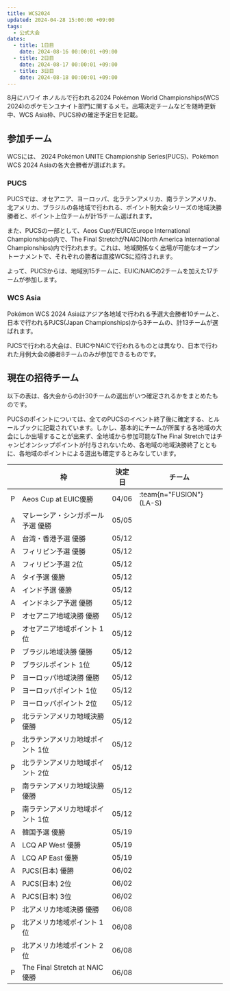 ```yaml
---
title: WCS2024
updated: 2024-04-28 15:00:00 +09:00
tags:
  - 公式大会
dates:
  - title: 1日目
    date: 2024-08-16 00:00:01 +09:00
  - title: 2日目
    date: 2024-08-17 00:00:01 +09:00
  - title: 3日目
    date: 2024-08-18 00:00:01 +09:00
---
```


8月にハワイ ホノルルで行われる2024 Pokémon World Championships(WCS 2024)のポケモンユナイト部門に関するメモ。出場決定チームなどを随時更新中、WCS Asia枠、PUCS枠の確定予定日を記載。

<!-- more -->

## 参加チーム
WCSには、 2024 Pokémon UNITE Championship Series(PUCS)、Pokémon WCS 2024 Asiaの各大会勝者が選ばれます。

### PUCS
PUCSでは、オセアニア、ヨーロッパ、北ラテンアメリカ、南ラテンアメリカ、北アメリカ、ブラジルの各地域で行われる、ポイント制大会シリーズの地域決勝勝者と、ポイント上位チームが計15チーム選ばれます。

また、PUCSの一部として、Aeos CupがEUIC(Europe International Championships)内で、The Final StretchがNAIC(North America International Championships)内で行われます。これは、地域関係なく出場が可能なオープントーナメントで、それぞれの勝者は直接WCSに招待されます。

よって、PUCSからは、地域別15チームに、EUIC/NAICの2チームを加えた17チームが参加します。

### WCS Asia
Pokémon WCS 2024 Asiaはアジア各地域で行われる予選大会勝者10チームと、日本で行われるPJCS(Japan Championships)から3チームの、計13チームが選ばれます。

PJCSで行われる大会は、EUICやNAICで行われるものとは異なり、日本で行われた月例大会の勝者8チームのみが参加できるものです。

## 現在の招待チーム

以下の表は、各大会からの計30チームの選出がいつ確定されるかをまとめたものです。

PUCSのポイントについては、全てのPUCSのイベント終了後に確定する、とルールブックに記載されています。しかし、基本的にチームが所属する各地域の大会にしか出場することが出来ず、全地域から参加可能なThe Final Stretchではチャンピオンシップポイントが付与されないため、各地域の地域決勝終了とともに、各地域のポイントによる選出も確定するとみなしています。


|   | 枠 | 決定日 | チーム |
|---|----|--------|----------------------------|
| P | Aeos Cup at EUIC優勝 | 04/06 | :team{n="FUSION"} (LA-S) |
| A | マレーシア・シンガポール予選 優勝 | 05/05 | |
| A | 台湾・香港予選 優勝 | 05/12 | |
| A | フィリピン予選 優勝 | 05/12 | |
| A | フィリピン予選 2位 | 05/12 | |
| A | タイ予選 優勝 | 05/12 | |
| A | インド予選 優勝 | 05/12 | |
| A | インドネシア予選 優勝 | 05/12 | |
| P | オセアニア地域決勝 優勝 | 05/12 | |
| P | オセアニア地域ポイント 1位 | 05/12 | |
| P | ブラジル地域決勝 優勝 | 05/12 | |
| P | ブラジルポイント 1位 | 05/12 | |
| P | ヨーロッパ地域決勝 優勝 | 05/12 | |
| P | ヨーロッパポイント 1位 | 05/12 | |
| P | ヨーロッパポイント 2位 | 05/12 | |
| P | 北ラテンアメリカ地域決勝 優勝 | 05/12 | |
| P | 北ラテンアメリカ地域ポイント 1位 | 05/12 | |
| P | 北ラテンアメリカ地域ポイント 2位 | 05/12 | |
| P | 南ラテンアメリカ地域決勝 優勝 | 05/12 | |
| P | 南ラテンアメリカ地域ポイント 1位 | 05/12 | |
| A | 韓国予選 優勝 | 05/19 | |
| A | LCQ AP West 優勝 | 05/19 | |
| A | LCQ AP East 優勝 | 05/19 | |
| A | PJCS(日本) 優勝 | 06/02 | |
| A | PJCS(日本) 2位 | 06/02 | |
| A | PJCS(日本) 3位 | 06/02 | |
 P | 北アメリカ地域決勝 優勝 | 06/08 | |
| P | 北アメリカ地域ポイント 1位 | 06/08 | |
| P | 北アメリカ地域ポイント 2位 | 06/08 | |
| P | The Final Stretch at NAIC優勝 | 06/08 | |
